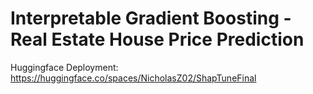# Interpretable Gradient Boosting - Real Estate House Price Prediction
Huggingface Deployment: https://huggingface.co/spaces/NicholasZ02/ShapTuneFinal
